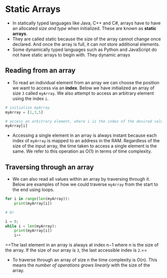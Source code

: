 
# Static Arrays
- In statically typed languages like Java, C++ and C#, arrays have to have an allocated _size and type_ when initialized. These are known as **static arrays**.
- They are called static because the size of the array cannot change once declared. And once the array is full, it can _not_ store additional elements.
- Some dynamically typed languages such as Python and JavaScript do not have static arrays to begin with. They dynamic arrays

## Reading from an array

- To read an individual element from an array we can choose the position we want to access via an **index**. Below we have initialized an array of size `3` called `myArray`. We also attempt to access an arbitrary element using the index `i`.

```python
# initialize myArray
myArray = [1,3,5]

# access an arbitrary element, where i is the index of the desired value
myArray[i]
```

- Accessing a single element in an array is always instant because each index of `myArray` is mapped to an address in the RAM. Regardless of the size of the input array, the time taken to access a single element is the same. We refer to this operation as O(1) in terms of time complexity.

## Traversing through an array

- We can also read all values within an array by traversing through it. Below are examples of how we could traverse `myArray` from the start to the end using loops.

```python
for i in range(len(myArray)):
    print(myArray[i])

# Or

i = 0;
while i < len(myArray):
    print(myArray[i])
    i++
```

==The last element in an array is always at index n−1 where n is the size of the array. If the size of our array is `3`, the last accessible index is `2`.==

- To traverse through an array of size n the time complexity is O(n). This means the *number of operations grows linearly* with the size of the array.
